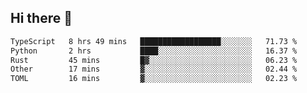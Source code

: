 ## Hi there 👋

<!--
**whirlun/whirlun** is a ✨ _special_ ✨ repository because its `README.md` (this file) appears on your GitHub profile.

Here are some ideas to get you started:

- 🔭 I’m currently working on ...
- 🌱 I’m currently learning ...
- 👯 I’m looking to collaborate on ...
- 🤔 I’m looking for help with ...
- 💬 Ask me about ...
- 📫 How to reach me: ...
- 😄 Pronouns: ...
- ⚡ Fun fact: ...
-->
<!--START_SECTION:waka-->

```txt
TypeScript   8 hrs 49 mins   ██████████████████░░░░░░░   71.73 %
Python       2 hrs           ████░░░░░░░░░░░░░░░░░░░░░   16.37 %
Rust         45 mins         █▓░░░░░░░░░░░░░░░░░░░░░░░   06.23 %
Other        17 mins         ▓░░░░░░░░░░░░░░░░░░░░░░░░   02.44 %
TOML         16 mins         ▓░░░░░░░░░░░░░░░░░░░░░░░░   02.23 %
```

<!--END_SECTION:waka-->
